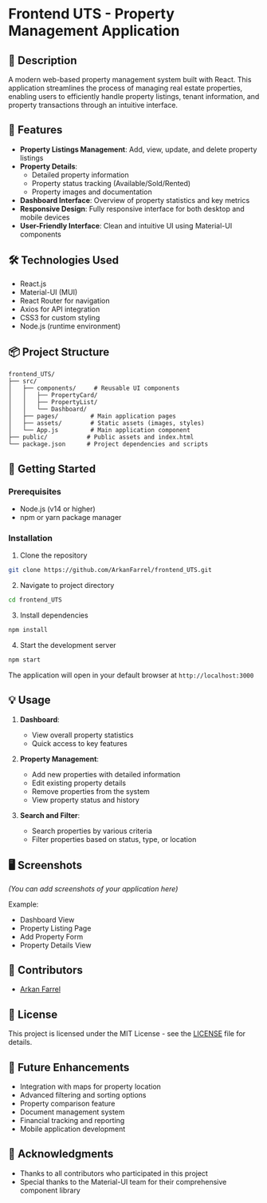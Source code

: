 # Frontend UTS - Property Management Application

## 📝 Description
A modern web-based property management system built with React. This application streamlines the process of managing real estate properties, enabling users to efficiently handle property listings, tenant information, and property transactions through an intuitive interface.

## 🏢 Features
- **Property Listings Management**: Add, view, update, and delete property listings
- **Property Details**: 
  - Detailed property information
  - Property status tracking (Available/Sold/Rented)
  - Property images and documentation
- **Dashboard Interface**: Overview of property statistics and key metrics
- **Responsive Design**: Fully responsive interface for both desktop and mobile devices
- **User-Friendly Interface**: Clean and intuitive UI using Material-UI components

## 🛠 Technologies Used
- React.js
- Material-UI (MUI)
- React Router for navigation
- Axios for API integration
- CSS3 for custom styling
- Node.js (runtime environment)

## 📦 Project Structure
```
frontend_UTS/
├── src/
│   ├── components/     # Reusable UI components
│   │   ├── PropertyCard/
│   │   ├── PropertyList/
│   │   └── Dashboard/
│   ├── pages/         # Main application pages
│   ├── assets/        # Static assets (images, styles)
│   └── App.js         # Main application component
├── public/           # Public assets and index.html
└── package.json      # Project dependencies and scripts
```

## 🚦 Getting Started

### Prerequisites
- Node.js (v14 or higher)
- npm or yarn package manager

### Installation
1. Clone the repository
```bash
git clone https://github.com/ArkanFarrel/frontend_UTS.git
```

2. Navigate to project directory
```bash
cd frontend_UTS
```

3. Install dependencies
```bash
npm install
```

4. Start the development server
```bash
npm start
```

The application will open in your default browser at `http://localhost:3000`

## 💡 Usage
1. **Dashboard**: 
   - View overall property statistics
   - Quick access to key features

2. **Property Management**:
   - Add new properties with detailed information
   - Edit existing property details
   - Remove properties from the system
   - View property status and history

3. **Search and Filter**:
   - Search properties by various criteria
   - Filter properties based on status, type, or location

## 🖥 Screenshots
*(You can add screenshots of your application here)*

Example:
- Dashboard View
- Property Listing Page
- Add Property Form
- Property Details View

## 👥 Contributors
- [Arkan Farrel](https://github.com/ArkanFarrel)

## 📄 License
This project is licensed under the MIT License - see the [LICENSE](LICENSE) file for details.

## 🎯 Future Enhancements
- Integration with maps for property location
- Advanced filtering and sorting options
- Property comparison feature
- Document management system
- Financial tracking and reporting
- Mobile application development

## 🤝 Acknowledgments
- Thanks to all contributors who participated in this project
- Special thanks to the Material-UI team for their comprehensive component library